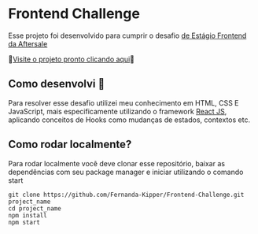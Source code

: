 # Frontend Challenge

Esse projeto foi desenvolvido para cumprir o desafio [de Estágio Frontend da Aftersale](https://github.com/Send4BR/challenges/blob/main/front-end-estagio.md#desafio-de-est%C3%A1gio-front-end)

📌[Visite o projeto pronto clicando aqui](https://frontend-challenge.fernanda-kipper.vercel.app/)📌

## Como desenvolvi 🧐

Para resolver esse desafio utilizei meu conhecimento em HTML, CSS E JavaScript, mais especificamente utilizando o framework [React JS](https://pt-br.reactjs.org/), aplicando conceitos de Hooks como mudanças de estados, contextos etc.

## Como rodar localmente?

Para rodar localmente você deve clonar esse repositório, baixar as dependências com seu package manager e iniciar utilizando o comando start

``` 
git clone https://github.com/Fernanda-Kipper/Frontend-Challenge.git project_name
cd project_name
npm install
npm start
```
